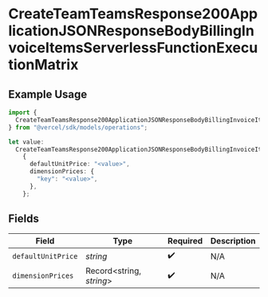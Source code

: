 # CreateTeamTeamsResponse200ApplicationJSONResponseBodyBillingInvoiceItemsServerlessFunctionExecutionMatrix

## Example Usage

```typescript
import {
  CreateTeamTeamsResponse200ApplicationJSONResponseBodyBillingInvoiceItemsServerlessFunctionExecutionMatrix,
} from "@vercel/sdk/models/operations";

let value:
  CreateTeamTeamsResponse200ApplicationJSONResponseBodyBillingInvoiceItemsServerlessFunctionExecutionMatrix =
    {
      defaultUnitPrice: "<value>",
      dimensionPrices: {
        "key": "<value>",
      },
    };
```

## Fields

| Field                    | Type                     | Required                 | Description              |
| ------------------------ | ------------------------ | ------------------------ | ------------------------ |
| `defaultUnitPrice`       | *string*                 | :heavy_check_mark:       | N/A                      |
| `dimensionPrices`        | Record<string, *string*> | :heavy_check_mark:       | N/A                      |